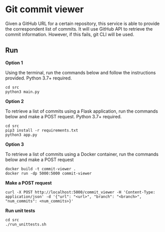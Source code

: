 # Git commit viewer

Given a GitHub URL for a certain repository, this service is able to provide the correspondent list of commits. It will use GitHub API to retrieve the commit information. However, if this fails, git CLI will be used.

## Run

**Option 1**

Using the terminal, run the commands below and follow the instructions provided. Python 3.7+ required.

```
cd src
python3 main.py
```

**Option 2**

To retrieve a list of commits using a Flask application, run the commands below and make a POST request. Python 3.7+ required.

```
cd src
pip3 install -r requirements.txt
python3 app.py
```

**Option 3**

To retrieve a list of commits using a Docker container, run the commands below and make a POST request

```
docker build -t commit-viewer .
docker run -dp 5000:5000 commit-viewer
```

**Make a POST request**

```
curl -X POST http://localhost:5000/commit_viewer -H 'Content-Type: application/json' -d '{"url": "<url>", "branch": "<branch>", "num_commits": <num_commits>}'
```

**Run unit tests**

```
cd src
./run_unittests.sh
```